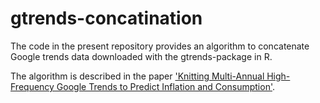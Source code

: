 # gtrends-concatination

The code in the present repository provides an algorithm to concatenate Google trends data downloaded with the gtrends-package in R.

The algorithm is described in the paper ['Knitting Multi-Annual High-Frequency Google Trends to Predict Inflation and Consumption'](https://papers.ssrn.com/sol3/papers.cfm?abstract_id=3357424).
